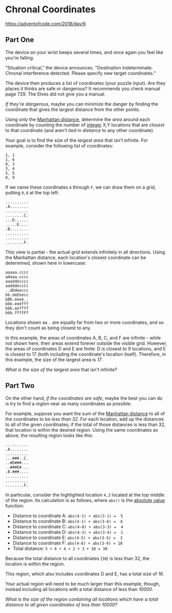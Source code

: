 # Chronal Coordinates

https://adventofcode.com/2018/day/6

## Part One

<p>The device on your wrist beeps several times, and once again you feel like you're falling.</p>
<p>"<span title="Why is the situation always critical? Why can't the situation just be boring for once?">Situation critical</span>," the device announces. "Destination indeterminate. Chronal interference detected. Please specify new target coordinates."</p>
<p>The device then produces a list of coordinates (your puzzle input). Are they places it thinks are safe or dangerous? It recommends you check manual page 729. The Elves did not give you a manual.</p>
<p><em>If they're dangerous,</em> maybe you can minimize the danger by finding the coordinate that gives the largest distance from the other points.</p>
<p>Using only the <a href="https://en.wikipedia.org/wiki/Taxicab_geometry">Manhattan distance</a>, determine the <em>area</em> around each coordinate by counting the number of <a href="https://en.wikipedia.org/wiki/Integer">integer</a> X,Y locations that are <em>closest</em> to that coordinate (and aren't <em>tied in distance</em> to any other coordinate).</p>
<p>Your goal is to find the size of the <em>largest area</em> that isn't infinite. For example, consider the following list of coordinates:</p>
<pre><code>1, 1
1, 6
8, 3
3, 4
5, 5
8, 9
</code></pre>
<p>If we name these coordinates <code>A</code> through <code>F</code>, we can draw them on a grid, putting <code>0,0</code> at the top left:</p>
<pre><code>..........
.A........
..........
........C.
...D......
.....E....
.B........
..........
..........
........F.
</code></pre>
<p>This view is partial - the actual grid extends infinitely in all directions.  Using the Manhattan distance, each location's closest coordinate can be determined, shown here in lowercase:</p>
<pre><code>aaaaa.cccc
a<em>A</em>aaa.cccc
aaaddecccc
aadddecc<em>C</em>c
..d<em>D</em>deeccc
bb.de<em>E</em>eecc
b<em>B</em>b.eeee..
bbb.eeefff
bbb.eeffff
bbb.ffff<em>F</em>f
</code></pre>
<p>Locations shown as <code>.</code> are equally far from two or more coordinates, and so they don't count as being closest to any.</p>
<p>In this example, the areas of coordinates A, B, C, and F are infinite - while not shown here, their areas extend forever outside the visible grid. However, the areas of coordinates D and E are finite: D is closest to 9 locations, and E is closest to 17 (both including the coordinate's location itself).  Therefore, in this example, the size of the largest area is <em>17</em>.</p>
<p><em>What is the size of the largest area</em> that isn't infinite?</p>

## Part Two

<p>On the other hand, <em>if the coordinates are safe</em>, maybe the best you can do is try to find a <em>region</em> near as many coordinates as possible.</p>
<p>For example, suppose you want the sum of the <a href="https://en.wikipedia.org/wiki/Taxicab_geometry">Manhattan distance</a> to all of the coordinates to be <em>less than 32</em>.  For each location, add up the distances to all of the given coordinates; if the total of those distances is less than 32, that location is within the desired region. Using the same coordinates as above, the resulting region looks like this:</p>
<pre><code>..........
.A........
..........
...#<em>#</em>#..C.
..#D###...
..###E#...
.B.###....
..........
..........
........F.
</code></pre>
<p>In particular, consider the highlighted location <code>4,3</code> located at the top middle of the region. Its calculation is as follows, where <code>abs()</code> is the <a href="https://en.wikipedia.org/wiki/Absolute_value">absolute value</a> function:</p>
<ul>
<li>Distance to coordinate A: <code>abs(4-1) + abs(3-1) = &nbsp;5</code></li>
<li>Distance to coordinate B: <code>abs(4-1) + abs(3-6) = &nbsp;6</code></li>
<li>Distance to coordinate C: <code>abs(4-8) + abs(3-3) = &nbsp;4</code></li>
<li>Distance to coordinate D: <code>abs(4-3) + abs(3-4) = &nbsp;2</code></li>
<li>Distance to coordinate E: <code>abs(4-5) + abs(3-5) = &nbsp;3</code></li>
<li>Distance to coordinate F: <code>abs(4-8) + abs(3-9) = 10</code></li>
<li>Total distance: <code>5 + 6 + 4 + 2 + 3 + 10 = 30</code></li>
</ul>
<p>Because the total distance to all coordinates (<code>30</code>) is less than 32, the location is <em>within</em> the region.</p>
<p>This region, which also includes coordinates D and E, has a total size of <em>16</em>.</p>
<p>Your actual region will need to be much larger than this example, though, instead including all locations with a total distance of less than <em>10000</em>.</p>
<p><em>What is the size of the region containing all locations which have a total distance to all given coordinates of less than 10000?</em></p>
